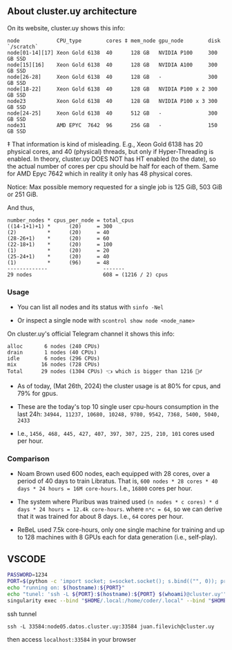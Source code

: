 ## About cluster.uy architecture

On its website, cluster.uy shows this info:

```
node            CPU_type        cores ‡ mem_node gpu_node        disk `/scratch`
node[01-14][17] Xeon Gold 6138  40      128 GB   NVIDIA P100     300 GB SSD
node[15][16]    Xeon Gold 6138  40      128 GB   NVIDIA A100     300 GB SSD
node[26-28]     Xeon Gold 6138  40      128 GB   -               300 GB SSD
node[18-22]     Xeon Gold 6138  40      128 GB   NVIDIA P100 x 2 300 GB SSD
node23          Xeon Gold 6138  40      128 GB   NVIDIA P100 x 3 300 GB SSD
node[24-25]     Xeon Gold 6138  40      512 GB   -               300 GB SSD
node31          AMD EPYC  7642  96      256 GB   -               150 GB SSD
```

‡ That information is kind of misleading. E.g., Xeon Gold 6138 has 20 physical
cores, and 40 (physical) threads, but only if Hyper-Threading is enabled.
In theory, cluster.uy DOES NOT has HT enabled (to the date), so the actual 
number of cores per cpu should be half for each of them. Same for AMD Epyc 7642 
which in reality it only has 48 physical cores.

Notice: Max possible memory requested for a single job is 125 GiB, 503 GiB or 
251 GiB.

And thus,

```
number_nodes * cpus_per_node = total_cpus
((14-1+1)+1) *      (20)     = 300
(2)          *      (20)     = 40
(28-26+1)    *      (20)     = 60
(22-18+1)    *      (20)     = 100
(1)          *      (20)     = 20
(25-24+1)    *      (20)     = 40
(1)          *      (96)     = 48
-------------                  -------
29 nodes                       608 = (1216 / 2) cpus
```


### Usage

- You can list all nodes and its status with `sinfo -Nel`

- Or inspect a single node with `scontrol show node <node_name>`

On cluster.uy's official Telegram channel it shows this info:

```
alloc       6 nodes (240 CPUs)
drain       1 nodes (40 CPUs)
idle        6 nodes (296 CPUs)
mix        16 nodes (728 CPUs)
Total      29 nodes (1304 CPUs) 👈 which is bigger than 1216 🤷‍♂️
```

- As of today, (Mat 26th, 2024) the cluster usage is at 80% for cpus, and 79% 
  for gpus.

- These are the today's top 10 single user cpu-hours consumption in the last 24h:
  `34944, 11237, 10680, 10248, 9780, 9542, 7368, 5400, 5040, 2433`

- I.e., `1456, 468, 445, 427, 407, 397, 307, 225, 210, 101` cores used per hour.


### Comparison

- Noam Brown used 600 nodes, each equipped with 28 cores, over a period of 40 
  days to train Libratus. That is, `600 nodes * 28 cores * 40 days * 24 hours = 16M core-hours`.
  I.e., `16800` cores per hour.

- The system where Pluribus was trained used `(n nodes * c cores) * d days * 24 hours = 12.4k core-hours`.
  where `n*c = 64`, so we can derive that it was trained for about 8 days.
  I.e., `64` cores per hour.

- ReBeL used 7.5k core-hours, only one single machine for training and up to 
  128 machines with 8 GPUs each for data generation (i.e., self-play).




## VSCODE

```bash
PASSWORD=1234
PORT=$(python -c 'import socket; s=socket.socket(); s.bind(("", 0)); print(s.getsockname()[1]); s.close()')
echo "running on: $(hostname):${PORT}"
echo "tunel: 'ssh -L ${PORT}:$(hostname):${PORT} $(whoami)@cluster.uy'"
singularity exec --bind "$HOME/.local:/home/coder/.local" --bind "$HOME/.config:/home/coder/.config" --bind "$PWD:/home/coder/project" --env "DOCKER_USER=$USER" --env "PASSWORD=$PASSWORD" code-server_latest.sif /bin/bash -c "code-server --bind-addr 0.0.0.0:$PORT --auth password --disable-telemetry"
```

ssh tunnel

```
ssh -L 33584:node05.datos.cluster.uy:33584 juan.filevich@cluster.uy
```

then access `localhost:33584` in your browser